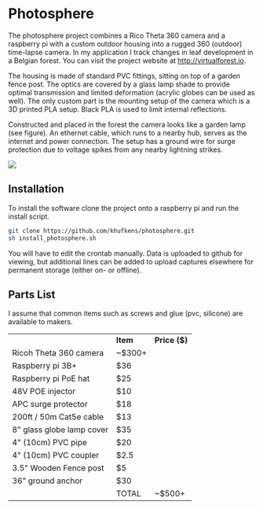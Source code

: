# Photosphere

The photosphere project combines a Rico Theta 360 camera and a raspberry pi with a custom outdoor housing into a rugged 360 (outdoor) time-lapse camera. In my application I track changes in leaf development in a Belgian forest. You can visit the project website at http://virtualforest.io.

The housing is made of standard PVC fittings, sitting on top of a garden fence post. The optics are covered by a glass lamp shade to provide optimal transmission and limited deformation (acrylic globes can be used as well). The only custom part is the mounting setup of the camera which is a 3D printed PLA setup. Black PLA is used to limit internal reflections.

Constructed and placed in the forest the camera looks like a garden lamp (see figure). An ethernet cable, which runs to a nearby hub, serves as the internet and power connection. The setup has a ground wire for surge protection due to voltage spikes from any nearby lightning strikes.

<img src="http://virtualforest.io/img/featured.jpg">

## Installation

To install the software clone the project onto a raspberry pi and run the install script.

```bash
git clone https://github.com/khufkens/photosphere.git
sh install_photosphere.sh
```
You will have to edit the crontab manually. Data is uploaded to github for viewing, but additional lines can be added to upload captures elsewhere for permanent storage (either on- or offline).

## Parts List

I assume that common items such as screws and glue (pvc, silicone) are available to makers.

<table style="width:80%">
<tbody>
<tr>
<td></td>
<td><b>Item</b></td>
<td><b>Price ($)</b></td>
</tr>
<tr>
<td>Ricoh Theta 360 camera</td>
<td>~$300+</td>
</tr>
<tr>
<td>Raspberry pi 3B+</td>
<td>$36</td>
</tr>
<tr>
<td>Raspberry pi PoE hat</td>
<td>$25</td>
</tr>
<tr>
<td>48V POE injector</td>
<td>$10</td>
</tr>
<tr>
<td>APC surge protector</td>
<td>$18</td>
</tr>
<tr>
<td>200ft / 50m Cat5e cable</td>
<td>$13</td>
</tr>
<tr>
<td>8" glass globe lamp cover</td>
<td>$35</td>
</tr>
<tr>
<td>4" (10cm) PVC pipe</td>
<td>$20</td>
</tr>
<tr>
<td>4" (10cm) PVC coupler</td>
<td>$2.5</td>
</tr>
<tr>
<td>3.5" Wooden Fence post</td>
<td>$5</td>
</tr>
<tr>
<td>36" ground anchor</td>
<td>$30</td>
</tr>

<tr>
<td></td>
<td>TOTAL</td>
<td>~$500+</td>
</tr>
</tbody>
</table>
